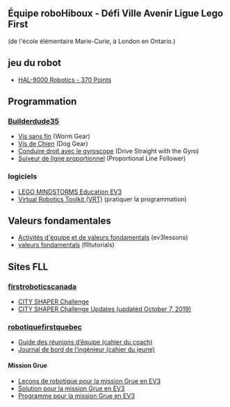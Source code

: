 ## Équipe roboHiboux - Défi Ville Avenir Ligue Lego First
(de l'école élémentaire Marie-Curie, à London en Ontario.)

## jeu du robot

* [HAL-9000 Robotics - 370 Points](https://www.youtube.com/watch?v=zhxjdhFBTmo)

## Programmation

### [Builderdude35](https://www.youtube.com/channel/UCuXq-jiU0ANeBcF_Tvq1D7g)
* [Vis sans fin](https://www.youtube.com/watch?v=TQ9hQ_ZXwmM) (Worm Gear)
* [Vis de Chien](https://www.youtube.com/watch?v=NZbt3tnySyI) (Dog Gear)
* [Conduire droit avec le gyroscope](https://www.youtube.com/watch?v=qPE4YNsTad4) (Drive Straight with the Gyro)
* [Suiveur de ligne proportionnel](https://www.youtube.com/watch?v=uPFfevfpMxs) (Proportional Line Follower)

### logiciels
* [LEGO MINDSTORMS Education EV3](https://education.lego.com/en-us/downloads/mindstorms-ev3/software)
* [Virtual Robotics Toolkit (VRT)](https://www.firstroboticscanada.org/cancode/vrt/) (pratiquer la programmation)

## Valeurs fondamentales

* [Activités d'équipe et de valeurs fondamentals](http://archive.ev3lessons.com/web/ev3lessons-v4.9.0/corevalues.html) (ev3lessons)
* [valeurs fondamentals](http://flltutorials.com/CoreValues.html) (flltutorials)

## Sites FLL

### [firstroboticscanada](https://www.firstroboticscanada.org/fll/)
* [CITY SHAPER Challenge](https://firstinspiresst01.blob.core.windows.net/fll/2020/city-shaper-challenge.pdf)
* [CITY SHAPER Challenge Updates (updated October 7, 2019)](https://firstinspiresst01.blob.core.windows.net/fll/2020/city-shaper-challenge-updates.pdf)

### [robotiquefirstquebec](https://robotiquefirstquebec.org/fll/)
* [Guide des réunions d’équipe (cahier du coach)](https://robotiquefirstquebec.org/wp-content/uploads/guidedesreunions2019.pdf)
* [Journal de bord de l’ingénieur (cahier du jeune)](https://robotiquefirstquebec.org/wp-content/uploads/journaldebord2019.pdf)

#### Mission Grue
* [Leçons de robotique pour la mission Grue en EV3](https://robotiquefirstquebec.org/wp-content/uploads/VilleAvenirLecons.pdf)
* [Solution pour la mission Grue en EV3](http://firstinspiresst01.blob.core.windows.net/fll/2020/crane-mission-ev3-soluton.pdf)
* [Programme pour la mission Grue en EV3](http://firstinspiresst01.blob.core.windows.net/fll/2020/fll2019-ev3-sol.ev3)
